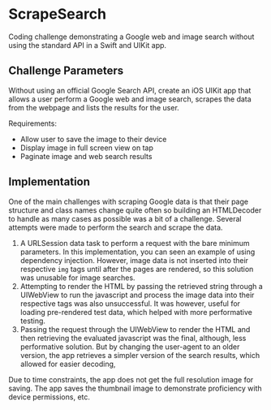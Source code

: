 # ScrapeSearch
Coding challenge demonstrating a Google web and image search without using the standard API in a Swift and UIKit app. 

## Challenge Parameters
Without using an official Google Search API, create an iOS UIKit app that allows a user perform a Google web and image search, scrapes the data from the webpage and lists the results for the user.

Requirements:
- Allow user to save the image to their device
- Display image in full screen view on tap
- Paginate image and web search results

## Implementation
One of the main challenges with scraping Google data is that their page structure and class names change quite often so building an HTMLDecoder to handle as many cases as possible was a bit of a challenge. Several attempts were made to perform the search and scrape the data. 

1. A URLSession data task to perform a request with the bare minimum parameters. In this implementation, you can seen an example of using dependency injection.  However, image data is not inserted into their respective `img` tags until after the pages are rendered, so this solution was unusable for image searches.
2. Attempting to render the HTML by passing the retrieved string through a UIWebView to run the javascript and process the image data into their respective tags was also unsuccessful. It was however, useful for loading pre-rendered test data, which helped with more performative testing. 
3. Passing the request through the UIWebView to render the HTML and then retrieving the evaluated javascript was the final, although, less performative solution. But by changing the user-agent to an older version, the app retrieves a simpler version of the search results, which allowed for easier decoding, 

Due to time constraints, the app does not get the full resolution image for saving. The app saves the thumbnail image to demonstrate proficiency with device permissions, etc. 
 
